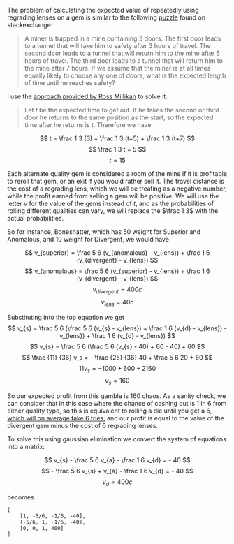 The problem of calculating the expected value of repeatedly using regrading lenses on a gem is similar to the following [puzzle](https://math.stackexchange.com/questions/2521890/probability-brain-teaser-with-infinite-loop) found on stackexchange:

> A miner is trapped in a mine containing 3 doors. The first door leads to a tunnel that will take him to safety after 3 hours of travel. The second door leads to a tunnel that will return him to the mine after 5 hours of travel. The third door leads to a tunnel that will return him to the mine after 7 hours. If we assume that the miner is at all times equally likely to choose any one of doors, what is the expected length of time until he reaches safety?

l use the [approach provided by Ross Millikan](https://math.stackexchange.com/a/2521908/1171227) to solve it:

> Let $t$ be the expected time to get out. If he takes the second or third door he returns to the same position as the start, so the expected time after he returns is $t$. Therefore we have


 $$ t = \frac 1 3 (3) + \frac 1 3 (t+5) + \frac 1 3 (t+7) $$
 $$ \frac 1 3 t = 5 $$
 $$ t = 15 $$

Each alternate quality gem is considered a room of the mine if it is profitable to reroll that gem, or an exit if you would rather sell it. The travel distance is the cost of a regrading lens, which we will be treating as a negative number, while the profit earned from selling a gem will be positive. We will use the letter $v$ for the value of the gems instead of $t$, and as the probabilities of rolling different qualities can vary, we will replace the $\frac 1 3$ with the actual probabilities.

So for instance, Boneshatter, which has 50 weight for Superior and Anomalous, and 10 weight for Divergent, we would have

$$ v_{superior} = \frac 5 6 (v_{anomalous} - v_{lens}) + \frac 1 6 (v_{divergent} - v_{lens}) $$
$$ v_{anomalous} = \frac 5 6 (v_{superior} - v_{lens}) + \frac 1 6 (v_{divergent} - v_{lens}) $$
$$ v_{divergent} = 400c $$
$$ v_{lens} = 40c $$

Substituting into the top equation we get
$$ v_{s} = \frac 5 6 (\frac 5 6 (v_{s} - v_{lens}) + \frac 1 6 (v_{d} - v_{lens}) - v_{lens}) + \frac 1 6 (v_{d} - v_{lens}) $$
$$ v_{s} = \frac 5 6 (\frac 5 6 (v_{s} - 40) + 60 - 40) + 60 $$
$$ \frac {11} {36} v_s = - \frac {25} {36} 40 + \frac 5 6 20 + 60 $$
$$ 11 v_s = - 1000 + 600 + 2160 $$
$$ v_s = 160 $$

So our expected profit from this gamble is 160 chaos. As a sanity check, we can consider that in this case where the chance of cashing out is 1 in 6 from either quality type, so this is equivalent to rolling a die until you get a 6, [which will on average take 6 tries](https://math.stackexchange.com/questions/42930/what-is-the-expected-value-of-the-number-of-die-rolls-necessary-to-get-a-specifi), and our profit is equal to the value of the divergent gem minus the cost of 6 regrading lenses.

To solve this using gaussian elimination we convert the system of equations into a matrix:

$$ v_{s} - \frac 5 6 v_{a} - \frac 1 6 v_{d} = - 40 $$
$$ - \frac 5 6 v_{s} + v_{a} - \frac 1 6 v_{d} = - 40 $$
$$ v_{d} = 400c $$

becomes
```
[
    [1, -5/6, -1/6, -40],
    [-5/6, 1, -1/6, -40],
    [0, 0, 1, 400]
]
```
